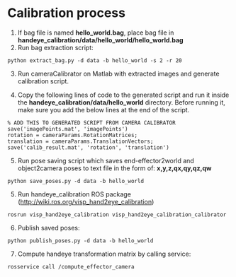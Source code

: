 # Calibration process

1. If bag file is named **hello_world.bag**, place bag file in **handeye_calibration/data/hello_world/hello_world.bag**
2. Run bag extraction script:

```
python extract_bag.py -d data -b hello_world -s 2 -r 20
```

3. Run cameraCalibrator on Matlab with extracted images and generate calibration script.

4. Copy the following lines of code to the generated script and run it inside the **handeye_calibration/data/hello_world** directory. Before running it, make sure you add the below lines at the end of the script.
```
% ADD THIS TO GENERATED SCRIPT FROM CAMERA CALIBRATOR
save('imagePoints.mat', 'imagePoints')
rotation = cameraParams.RotationMatrices;
translation = cameraParams.TranslationVectors;
save('calib_result.mat', 'rotation', 'translation')
```

5. Run pose saving script which saves end-effector2world and object2camera poses to text file in the form of: **x,y,z,qx,qy,qz,qw**
```
python save_poses.py -d data -b hello_world
```

5. Run handeye_calibration ROS package (http://wiki.ros.org/visp_hand2eye_calibration)
```
rosrun visp_hand2eye_calibration visp_hand2eye_calibration_calibrator
```

6. Publish saved poses:
```
python publish_poses.py -d data -b hello_world
```

7. Compute handeye transformation matrix by calling service:
```
rosservice call /compute_effector_camera
```
